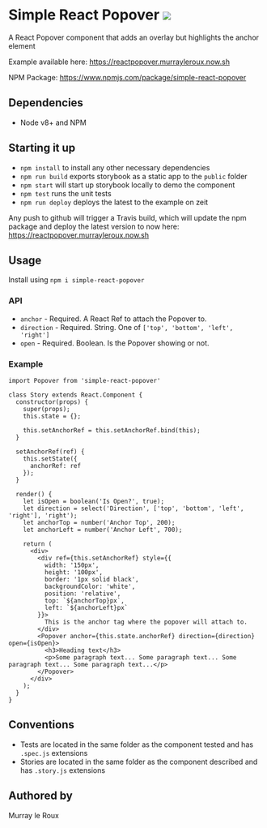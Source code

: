 # Simple React Popover ![](https://travis-ci.org/jampies/React_Popover.svg?branch=master)
A React Popover component that adds an overlay but highlights the anchor element

Example available here: https://reactpopover.murrayleroux.now.sh

NPM Package: https://www.npmjs.com/package/simple-react-popover

## Dependencies

* Node v8+ and NPM

## Starting it up

* `npm install` to install any other necessary dependencies
* `npm run build` exports storybook as a static app to the `public` folder
* `npm start` will start up storybook locally to demo the component
* `npm test` runs the unit tests
* `npm run deploy` deploys the latest to the example on zeit

Any push to github will trigger a Travis build, which will update the npm package and deploy the latest version to now here: https://reactpopover.murrayleroux.now.sh

## Usage

Install using `npm i simple-react-popover`

### API

* `anchor` - Required. A React Ref to attach the Popover to.
* `direction` - Required. String. One of `['top', 'bottom', 'left', 'right']`
* `open` - Required. Boolean. Is the Popover showing or not.

### Example

```
import Popover from 'simple-react-popover'

class Story extends React.Component {
  constructor(props) {
    super(props);
    this.state = {};

    this.setAnchorRef = this.setAnchorRef.bind(this);
  }

  setAnchorRef(ref) {
    this.setState({
      anchorRef: ref
    });
  }

  render() {
    let isOpen = boolean('Is Open?', true);
    let direction = select('Direction', ['top', 'bottom', 'left', 'right'], 'right');
    let anchorTop = number('Anchor Top', 200);
    let anchorLeft = number('Anchor Left', 700);

    return (
      <div>
        <div ref={this.setAnchorRef} style={{
          width: '150px',
          height: '100px',
          border: '1px solid black',
          backgroundColor: 'white',
          position: 'relative',
          top: `${anchorTop}px`,
          left: `${anchorLeft}px`
        }}>
          This is the anchor tag where the popover will attach to.
        </div>
        <Popover anchor={this.state.anchorRef} direction={direction} open={isOpen}>
          <h3>Heading text</h3>
          <p>Some paragraph text... Some paragraph text... Some paragraph text... Some paragraph text...</p>
        </Popover>
      </div>
    );
  }
}
```

## Conventions

* Tests are located in the same folder as the component tested and has `.spec.js` extensions
* Stories are located in the same folder as the component described and has `.story.js` extensions

## Authored by
Murray le Roux
